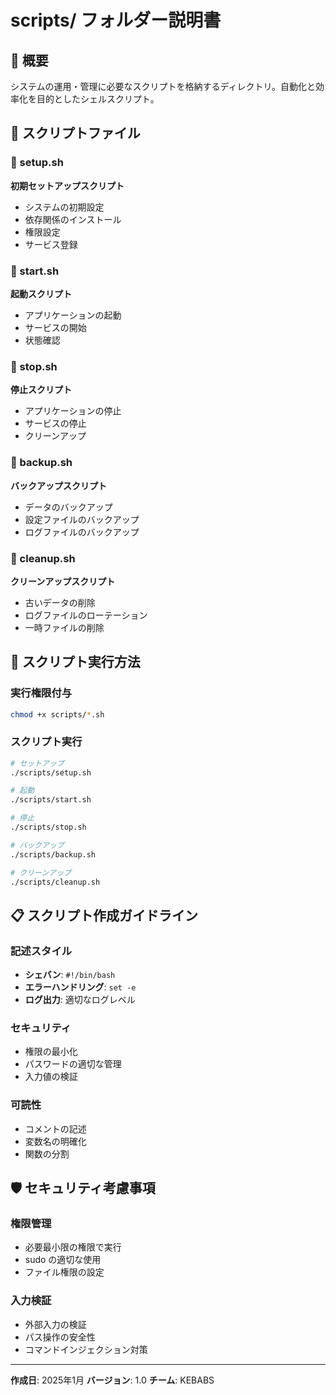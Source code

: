 # scripts/ フォルダー説明書

## 📁 概要
システムの運用・管理に必要なスクリプトを格納するディレクトリ。自動化と効率化を目的としたシェルスクリプト。

## 📂 スクリプトファイル

### 📄 setup.sh
**初期セットアップスクリプト**
- システムの初期設定
- 依存関係のインストール
- 権限設定
- サービス登録

### 📄 start.sh
**起動スクリプト**
- アプリケーションの起動
- サービスの開始
- 状態確認

### 📄 stop.sh
**停止スクリプト**
- アプリケーションの停止
- サービスの停止
- クリーンアップ

### 📄 backup.sh
**バックアップスクリプト**
- データのバックアップ
- 設定ファイルのバックアップ
- ログファイルのバックアップ

### 📄 cleanup.sh
**クリーンアップスクリプト**
- 古いデータの削除
- ログファイルのローテーション
- 一時ファイルの削除

## 🔧 スクリプト実行方法

### 実行権限付与
```bash
chmod +x scripts/*.sh
```

### スクリプト実行
```bash
# セットアップ
./scripts/setup.sh

# 起動
./scripts/start.sh

# 停止
./scripts/stop.sh

# バックアップ
./scripts/backup.sh

# クリーンアップ
./scripts/cleanup.sh
```

## 📋 スクリプト作成ガイドライン

### 記述スタイル
- **シェバン**: `#!/bin/bash`
- **エラーハンドリング**: `set -e`
- **ログ出力**: 適切なログレベル

### セキュリティ
- 権限の最小化
- パスワードの適切な管理
- 入力値の検証

### 可読性
- コメントの記述
- 変数名の明確化
- 関数の分割

## 🛡️ セキュリティ考慮事項

### 権限管理
- 必要最小限の権限で実行
- sudo の適切な使用
- ファイル権限の設定

### 入力検証
- 外部入力の検証
- パス操作の安全性
- コマンドインジェクション対策

---

**作成日**: 2025年1月
**バージョン**: 1.0
**チーム**: KEBABS

